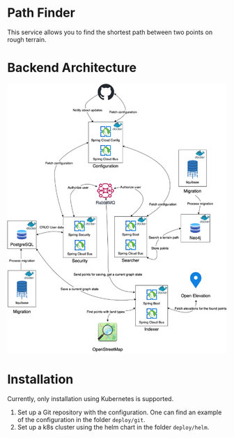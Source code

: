 # Path Finder

This service allows you to find the shortest path between two points on rough terrain.

# Backend Architecture

![PathFinder.drawio.png](./resources/PathFinder.drawio.png)

# Installation

Currently, only installation using Kubernetes is supported.

1. Set up a Git repository with the configuration. One can find an example of the configuration in the
   folder `deploy/git`.
2. Set up a k8s cluster using the helm chart in the folder `deploy/helm`.